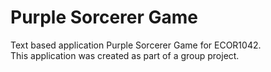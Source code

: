 # Purple Sorcerer Game
Text based application Purple Sorcerer Game for ECOR1042.  
This application was created as part of a group project.
